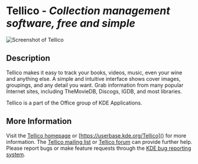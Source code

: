# Tellico - *Collection management software, free and simple*

![Screenshot of Tellico](https://cdn.kde.org/screenshots/tellico/tellico-movies.png)

## Description

Tellico makes it easy to track your books, videos, music, even your wine and
anything else. A simple and intuitive interface shows cover images, groupings,
and any detail you want. Grab information from many popular Internet sites,
including TheMovieDB, Discogs, IGDB, and most libraries.

Tellico is a part of the Office group of KDE Applications.

## More Information

Visit the [Tellico homepage](https://tellico-project.org) or
[https://userbase.kde.org/Tellico]() for more information.
The [Tellico mailing list](mailto:tellico-users@kde.org) or
[Tellico forum](https://forum.kde.org/viewforum.php?f=200) can provide
further help. Please report bugs or make feature requests through the
[KDE bug reporting system](https://bugs.kde.org/buglist.cgi?query_format=specific&order=relevance+desc&bug_status=__all__&product=tellico).

